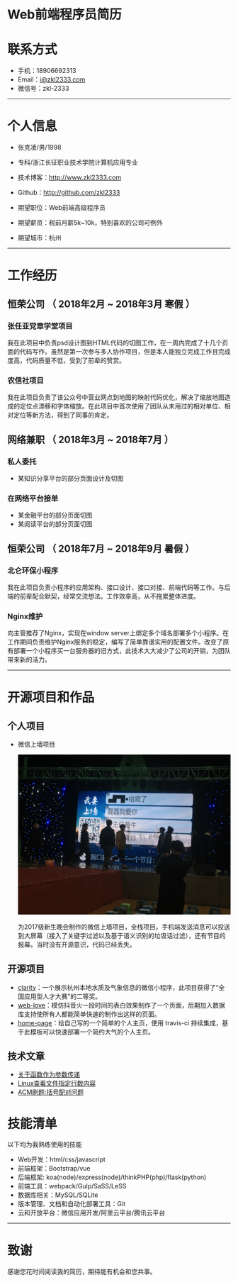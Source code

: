 # Web前端程序员简历

# 联系方式

- 手机：18906692313
- Email：i@zkl2333.com
- 微信号：zkl-2333

---

# 个人信息

 - 张克凌/男/1998 
 - 专科/浙江长征职业技术学院计算机应用专业
 - 技术博客：http://www.zkl2333.com
 - Github：http://github.com/zkl2333

 - 期望职位：Web前端高级程序员
 - 期望薪资：税前月薪5k~10k，特别喜欢的公司可例外
 - 期望城市：杭州

---

# 工作经历

## 恒荣公司 （ 2018年2月 ~ 2018年3月 寒假 ）

### 张任亚党章学堂项目
我在此项目中负责psd设计图到HTML代码的切图工作，在一周内完成了十几个页面的代码写作。虽然是第一次参与多人协作项目，但是本人能独立完成工作且完成度高，代码质量不低，受到了前辈的赞赏。


### 农信社项目 
我在此项目负责了该公众号中营业网点到地图的映射代码优化，解决了缩放地图造成的定位点漂移和字体缩放。在此项目中首次使用了团队从未用过的相对单位、相对定位等新方法，得到了同事的肯定。

## 网络兼职 （ 2018年3月 ~ 2018年7月 ）

### 私人委托
- 某知识分享平台的部分页面设计及切图
### 在网络平台接单
- 某金融平台的部分页面切图
- 某阅读平台的部分页面切图

## 恒荣公司 （ 2018年7月 ~ 2018年9月 暑假 ）

### 北仑环保小程序 
我在此项目负责小程序的应用架构、接口设计、接口对接、前端代码等工作。与后端的前辈配合默契，经常交流想法。工作效率高，从不拖累整体进度。


### Nginx维护
向主管推荐了Nginx，实现在window server上绑定多个域名部署多个小程序。在工作期间负责维护Nginx服务的稳定，编写了简单靠谱实用的配置文件。改变了原有部署一个小程序买一台服务器的旧方式，此技术大大减少了公司的开销，为团队带来新的活力。

---

# 开源项目和作品
## 个人项目

- 微信上墙项目

    ![截图](https://github.com/zkl2333/resume/blob/master/wxsq.jpeg)

    为2017级新生晚会制作的微信上墙项目，全栈项目。手机端发送消息可以投送到大屏幕（接入了关键字过滤以及基于语义识别的垃圾话过滤），还有节目的报幕。当时没有开源意识，代码已经丢失。

## 开源项目

 - [clarity](https://github.com/zkl2333/wxapp-clarity)：一个展示杭州本地水质及气象信息的微信小程序，此项目获得了“全国应用型人才大赛”的二等奖。
 - [web-love](https://github.com/zkl2333/web-love)：模仿抖音火一段时间的表白效果制作了一个页面，后期加入数据库支持使所有人都能简单快速的制作出这样的页面。
 - [home-page](https://github.com/zkl2333/home-page)：给自己写的一个简单的个人主页，使用 travis-ci 持续集成，基于此模板可以快速部署一个简约大气的个人主页。

## 技术文章

- [关于函数作为参数传递](https://www.zkl2333.com/1987.html)
- [Linux查看文件指定行数内容](https://www.zkl2333.com/1997.html)
- [ACM刷题:括号配对问题](https://www.zkl2333.com/1900.html)

# 技能清单

以下均为我熟练使用的技能

- Web开发：html/css/javascript
- 前端框架：Bootstrap/vue
- 后端框架: koa(node)/express(node)/thinkPHP(php)/flask(python)
- 前端工具：webpack/Gulp/SaSS/LeSS
- 数据库相关：MySQL/SQLite
- 版本管理、文档和自动化部署工具：Git
- 云和开放平台：微信应用开发/阿里云平台/腾讯云平台

---

# 致谢
感谢您花时间阅读我的简历，期待能有机会和您共事。
